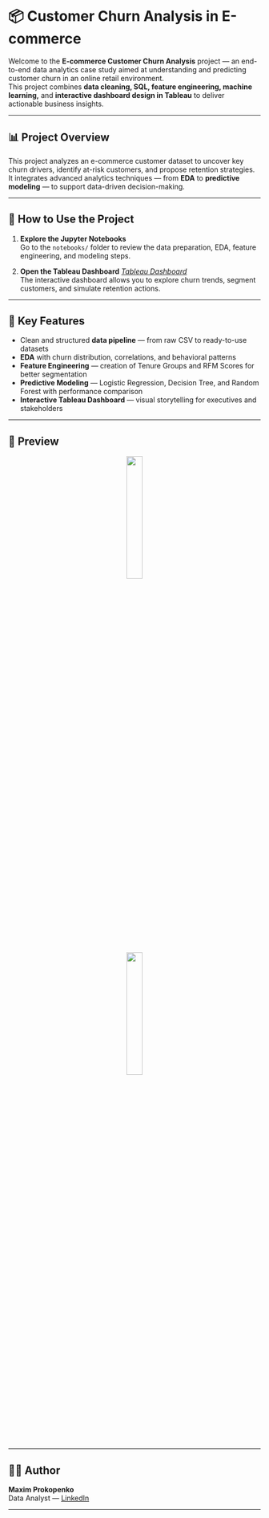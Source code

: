 # 📦 Customer Churn Analysis in E-commerce

Welcome to the **E-commerce Customer Churn Analysis** project — an end-to-end data analytics case study aimed at understanding and predicting customer churn in an online retail environment.  
This project combines **data cleaning, SQL, feature engineering, machine learning,** and **interactive dashboard design in Tableau** to deliver actionable business insights.

---

## 📊 Project Overview

This project analyzes an e-commerce customer dataset to uncover key churn drivers, identify at-risk customers, and propose retention strategies.  
It integrates advanced analytics techniques — from **EDA** to **predictive modeling** — to support data-driven decision-making.

---

## 🚀 How to Use the Project

1. **Explore the Jupyter Notebooks**  
   Go to the `notebooks/` folder to review the data preparation, EDA, feature engineering, and modeling steps.


3. **Open the Tableau Dashboard** *[Tableau Dashboard](https://public.tableau.com/views/Churnanalis/Main_dash?:language=en-US&:sid=&:redirect=auth&:display_count=n&:origin=viz_share_link)*  
   The interactive dashboard allows you to explore churn trends, segment customers, and simulate retention actions.

---

## 🎯 Key Features

- Clean and structured **data pipeline** — from raw CSV to ready-to-use datasets  
- **EDA** with churn distribution, correlations, and behavioral patterns  
- **Feature Engineering** — creation of Tenure Groups and RFM Scores for better segmentation  
- **Predictive Modeling** — Logistic Regression, Decision Tree, and Random Forest with performance comparison  
- **Interactive Tableau Dashboard** — visual storytelling for executives and stakeholders  

---

## 📸 Preview

<p align="center">
  <img src="https://github.com/user-attachments/assets/d40b3333-46b8-4c8d-ab05-3db4f823c991" width="25%">
</p>

<p align="center">
  <img src="https://github.com/user-attachments/assets/618b2216-9abd-413e-bd38-332059cfb211" width="25%">
</p>

---

## 👨‍💻 Author

**Maxim Prokopenko**  
Data Analyst — [LinkedIn](https://www.linkedin.com/in/maksim-prokopenko/)

---
